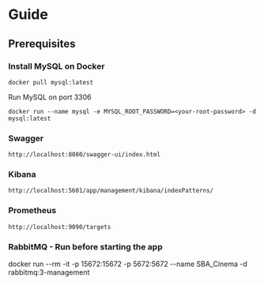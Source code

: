 # Guide

## Prerequisites

### Install MySQL on Docker

`docker pull mysql:latest`

Run MySQL on port 3306

`docker run --name mysql -e MYSQL_ROOT_PASSWORD=<your-root-password> -d mysql:latest`

### Swagger

`http://localhost:8080/swagger-ui/index.html`

### Kibana

`http://localhost:5601/app/management/kibana/indexPatterns/`

### Prometheus

`http://localhost:9090/targets`

### RabbitMQ - Run before starting the app
docker run --rm -it -p 15672:15672 -p 5672:5672 --name SBA_Cinema -d rabbitmq:3-management

